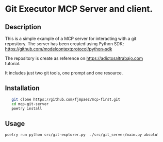 # Git Executor MCP Server and client.

## Description
This is a simple example of a MCP server for interacting with a git repository. The server has been created using Python SDK: https://github.com/modelcontextprotocol/python-sdk

The repository is create as reference on https://adictosaltrabajo.com tutorial.

It includes just two git tools, one prompt and one resource.

## Installation
```bash
   git clone https://github.com/fjmpaez/mcp-first.git
   cd mcp-git-server
   poetry install
```

## Usage
```bash
poetry run python src/git-explorer.py  ./src/git_server/main.py absolute_path_to_git_repo
```

